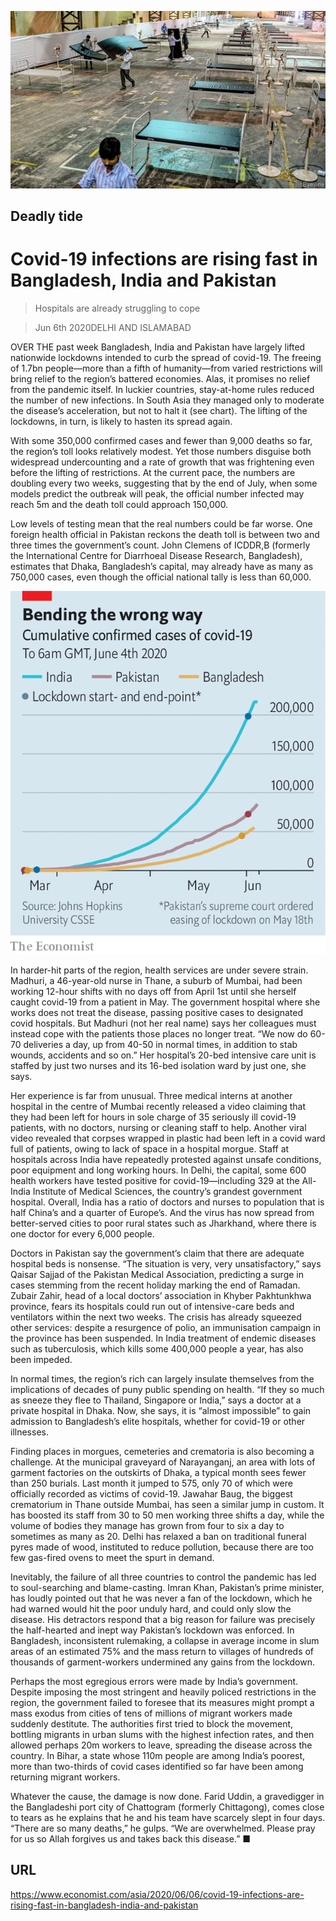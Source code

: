 ![](./images/20200606_ASP007_0.jpg)

## Deadly tide

# Covid-19 infections are rising fast in Bangladesh, India and Pakistan

> Hospitals are already struggling to cope

> Jun 6th 2020DELHI AND ISLAMABAD

OVER THE past week Bangladesh, India and Pakistan have largely lifted nationwide lockdowns intended to curb the spread of covid-19. The freeing of 1.7bn people—more than a fifth of humanity—from varied restrictions will bring relief to the region’s battered economies. Alas, it promises no relief from the pandemic itself. In luckier countries, stay-at-home rules reduced the number of new infections. In South Asia they managed only to moderate the disease’s acceleration, but not to halt it (see chart). The lifting of the lockdowns, in turn, is likely to hasten its spread again.

With some 350,000 confirmed cases and fewer than 9,000 deaths so far, the region’s toll looks relatively modest. Yet those numbers disguise both widespread undercounting and a rate of growth that was frightening even before the lifting of restrictions. At the current pace, the numbers are doubling every two weeks, suggesting that by the end of July, when some models predict the outbreak will peak, the official number infected may reach 5m and the death toll could approach 150,000.

Low levels of testing mean that the real numbers could be far worse. One foreign health official in Pakistan reckons the death toll is between two and three times the government’s count. John Clemens of ICDDR,B (formerly the International Centre for Diarrhoeal Disease Research, Bangladesh), estimates that Dhaka, Bangladesh’s capital, may already have as many as 750,000 cases, even though the official national tally is less than 60,000.



![](./images/20200606_ASC828.png)

In harder-hit parts of the region, health services are under severe strain. Madhuri, a 46-year-old nurse in Thane, a suburb of Mumbai, had been working 12-hour shifts with no days off from April 1st until she herself caught covid-19 from a patient in May. The government hospital where she works does not treat the disease, passing positive cases to designated covid hospitals. But Madhuri (not her real name) says her colleagues must instead cope with the patients those places no longer treat. “We now do 60-70 deliveries a day, up from 40-50 in normal times, in addition to stab wounds, accidents and so on.” Her hospital’s 20-bed intensive care unit is staffed by just two nurses and its 16-bed isolation ward by just one, she says.

Her experience is far from unusual. Three medical interns at another hospital in the centre of Mumbai recently released a video claiming that they had been left for hours in sole charge of 35 seriously ill covid-19 patients, with no doctors, nursing or cleaning staff to help. Another viral video revealed that corpses wrapped in plastic had been left in a covid ward full of patients, owing to lack of space in a hospital morgue. Staff at hospitals across India have repeatedly protested against unsafe conditions, poor equipment and long working hours. In Delhi, the capital, some 600 health workers have tested positive for covid-19—including 329 at the All-India Institute of Medical Sciences, the country’s grandest government hospital. Overall, India has a ratio of doctors and nurses to population that is half China’s and a quarter of Europe’s. And the virus has now spread from better-served cities to poor rural states such as Jharkhand, where there is one doctor for every 6,000 people.

Doctors in Pakistan say the government’s claim that there are adequate hospital beds is nonsense. “The situation is very, very unsatisfactory,” says Qaisar Sajjad of the Pakistan Medical Association, predicting a surge in cases stemming from the recent holiday marking the end of Ramadan. Zubair Zahir, head of a local doctors’ association in Khyber Pakhtunkhwa province, fears its hospitals could run out of intensive-care beds and ventilators within the next two weeks. The crisis has already squeezed other services: despite a resurgence of polio, an immunisation campaign in the province has been suspended. In India treatment of endemic diseases such as tuberculosis, which kills some 400,000 people a year, has also been impeded.

In normal times, the region’s rich can largely insulate themselves from the implications of decades of puny public spending on health. “If they so much as sneeze they flee to Thailand, Singapore or India,” says a doctor at a private hospital in Dhaka. Now, she says, it is “almost impossible” to gain admission to Bangladesh’s elite hospitals, whether for covid-19 or other illnesses.

Finding places in morgues, cemeteries and crematoria is also becoming a challenge. At the municipal graveyard of Narayanganj, an area with lots of garment factories on the outskirts of Dhaka, a typical month sees fewer than 250 burials. Last month it jumped to 575, only 70 of which were officially recorded as victims of covid-19. Jawahar Baug, the biggest crematorium in Thane outside Mumbai, has seen a similar jump in custom. It has boosted its staff from 30 to 50 men working three shifts a day, while the volume of bodies they manage has grown from four to six a day to sometimes as many as 20. Delhi has relaxed a ban on traditional funeral pyres made of wood, instituted to reduce pollution, because there are too few gas-fired ovens to meet the spurt in demand.

Inevitably, the failure of all three countries to control the pandemic has led to soul-searching and blame-casting. Imran Khan, Pakistan’s prime minister, has loudly pointed out that he was never a fan of the lockdown, which he had warned would hit the poor unduly hard, and could only slow the disease. His detractors respond that a big reason for failure was precisely the half-hearted and inept way Pakistan’s lockdown was enforced. In Bangladesh, inconsistent rulemaking, a collapse in average income in slum areas of an estimated 75% and the mass return to villages of hundreds of thousands of garment-workers undermined any gains from the lockdown.

Perhaps the most egregious errors were made by India’s government. Despite imposing the most stringent and heavily policed restrictions in the region, the government failed to foresee that its measures might prompt a mass exodus from cities of tens of millions of migrant workers made suddenly destitute. The authorities first tried to block the movement, bottling migrants in urban slums with the highest infection rates, and then allowed perhaps 20m workers to leave, spreading the disease across the country. In Bihar, a state whose 110m people are among India’s poorest, more than two-thirds of covid cases identified so far have been among returning migrant workers.

Whatever the cause, the damage is now done. Farid Uddin, a gravedigger in the Bangladeshi port city of Chattogram (formerly Chittagong), comes close to tears as he explains that he and his team have scarcely slept in four days. “There are so many deaths,” he gulps. “We are overwhelmed. Please pray for us so Allah forgives us and takes back this disease.” ■

## URL

https://www.economist.com/asia/2020/06/06/covid-19-infections-are-rising-fast-in-bangladesh-india-and-pakistan
